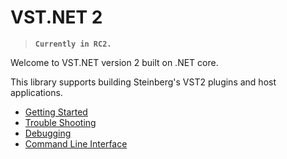 # VST.NET 2

> **`Currently in RC2.`**

Welcome to VST.NET version 2 built on .NET core.

This library supports building Steinberg's VST2 plugins and host applications.

- [Getting Started](GettingStarted.md)
- [Trouble Shooting](TroubleShooting.md)
- [Debugging](Debugging.md)
- [Command Line Interface](cli.md)
